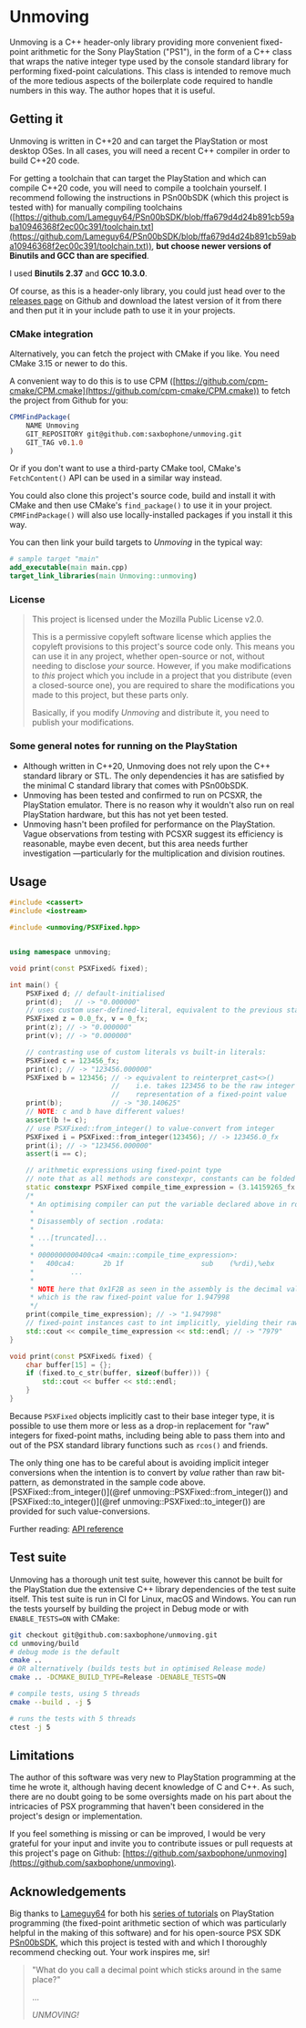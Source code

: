 # Unmoving

Unmoving is a C++ header-only library providing more convenient
fixed-point arithmetic for the Sony PlayStation ("PS1"), in the form of a
C++ class that wraps the native integer type used by the console standard
library for performing fixed-point calculations. This class is intended to
remove much of the more tedious aspects of the boilerplate code required to
handle numbers in this way. The author hopes that it is useful.

## Getting it

Unmoving is written in C++20 and can target the PlayStation or most desktop OSes.
In all cases, you will need a recent C++ compiler in order to build C++20 code.

For getting a toolchain that can target the PlayStation and which can compile
C++20 code, you will need to compile a toolchain yourself. I recommend following
the instructions in PSn00bSDK (which this project is tested with) for manually
compiling toolchains
([https://github.com/Lameguy64/PSn00bSDK/blob/ffa679d4d24b891cb59aba10946368f2ec00c391/toolchain.txt](https://github.com/Lameguy64/PSn00bSDK/blob/ffa679d4d24b891cb59aba10946368f2ec00c391/toolchain.txt)), **but choose newer versions of Binutils and GCC than are specified**.

I used **Binutils 2.37** and **GCC 10.3.0**.

Of course, as this is a header-only library, you could just head over to the
[releases page](https://github.com/saxbophone/unmoving/releases) on Github and
download the latest version of it from there and then put it in your include path to use it in your projects.

### CMake integration

Alternatively, you can fetch the project with CMake if you like. You need CMake 3.15 or newer
to do this.

A convenient way to do this is to use CPM
([https://github.com/cpm-cmake/CPM.cmake](https://github.com/cpm-cmake/CPM.cmake))
to fetch the project from Github for you:

```cmake
CPMFindPackage(
    NAME Unmoving
    GIT_REPOSITORY git@github.com:saxbophone/unmoving.git
    GIT_TAG v0.1.0
)
```

Or if you don't want to use a third-party CMake tool, CMake's `FetchContent()`
API can be used in a similar way instead.

You could also clone this project's source code, build and install it with CMake
and then use CMake's `find_package()` to use it in your project. `CPMFindPackage()`
will also use locally-installed packages if you install it this way.

You can then link your build targets to _Unmoving_ in the typical way:

```cmake
# sample target "main"
add_executable(main main.cpp)
target_link_libraries(main Unmoving::unmoving)
```

### License

> This project is licensed under the Mozilla Public License v2.0.
>
> This is a permissive copyleft software license which applies the copyleft
> provisions to this project's source code only. This means you can use it in any
> project, whether open-source or not, without needing to disclose _your_ source.
> However, if you make modifications to _this_ project which you include in a
> project that you distribute (even a closed-source one), you are required to share
> the modifications you made to this project, but these parts only.
>
> Basically, if you modify _Unmoving_ and distribute it, you need to publish your
> modifications.

### Some general notes for running on the PlayStation

- Although written in C++20, Unmoving does not rely upon the C++ standard library or STL. The only dependencies it has are satisfied by the minimal C standard library that comes with PSn00bSDK.
- Unmoving has been tested and confirmed to run on PCSXR, the PlayStation emulator. There is no reason why it wouldn't also run on real PlayStation hardware, but this has not yet been tested.
- Unmoving hasn't been profiled for performance on the PlayStation. Vague observations from testing with PCSXR suggest its efficiency is reasonable, maybe even decent, but this area needs further investigation —particularly for the multiplication and division routines.

## Usage

```cpp
#include <cassert>
#include <iostream>

#include <unmoving/PSXFixed.hpp>


using namespace unmoving;

void print(const PSXFixed& fixed);

int main() {
    PSXFixed d; // default-initialised
    print(d);   // -> "0.000000"
    // uses custom user-defined-literal, equivalent to the previous statement
    PSXFixed z = 0.0_fx, v = 0_fx;
    print(z); // -> "0.000000"
    print(v); // -> "0.000000"

    // contrasting use of custom literals vs built-in literals:
    PSXFixed c = 123456_fx;
    print(c); // -> "123456.000000"
    PSXFixed b = 123456; // -> equivalent to reinterpret_cast<>()
                         //    i.e. takes 123456 to be the raw integer
                         //    representation of a fixed-point value
    print(b);            // -> "30.140625"
    // NOTE: c and b have different values!
    assert(b != c);
    // use PSXFixed::from_integer() to value-convert from integer
    PSXFixed i = PSXFixed::from_integer(123456); // -> 123456.0_fx
    print(i); // -> "123456.000000"
    assert(i == c);

    // arithmetic expressions using fixed-point type
    // note that as all methods are constexpr, constants can be folded at compile-time
    static constexpr PSXFixed compile_time_expression = (3.14159265_fx / 3) + 0.02_fx * 45;
    /*
     * An optimising compiler can put the variable declared above in rodata as a constant:
     *
     * Disassembly of section .rodata:
     * 
     * ...[truncated]...
     * 
     * 0000000000400ca4 <main::compile_time_expression>:
     *   400ca4:       2b 1f                   sub    (%rdi),%ebx
     *         ...
     *
     * NOTE here that 0x1F2B as seen in the assembly is the decimal value 7979
     * which is the raw fixed-point value for 1.947998
     */
    print(compile_time_expression); // -> "1.947998"
    // fixed-point instances cast to int implicitly, yielding their raw value:
    std::cout << compile_time_expression << std::endl; // -> "7979"
}

void print(const PSXFixed& fixed) {
    char buffer[15] = {};
    if (fixed.to_c_str(buffer, sizeof(buffer))) {
        std::cout << buffer << std::endl;
    }
}
```

Because `PSXFixed` objects implicitly cast to their base integer type, it is
possible to use them more or less as a drop-in replacement for "raw" integers
for fixed-point maths, including being able to pass them into and out of the
PSX standard library functions such as `rcos()` and friends.

The only thing one has to be careful about is avoiding implicit integer conversions
when the intention is to convert by _value_ rather than raw bit-pattern, as
demonstrated in the sample code above.
[PSXFixed::from_integer()](@ref unmoving::PSXFixed::from_integer()) and
[PSXFixed::to_integer()](@ref unmoving::PSXFixed::to_integer()) are provided for such
value-conversions.

Further reading: [API reference](https://saxbophone.com/unmoving/)

## Test suite

Unmoving has a thorough unit test suite, however this cannot be built for the PlayStation due the extensive C++ library dependencies of the test suite itself. This test suite is run in CI for Linux, macOS and Windows. You can run the tests yourself by building the project in Debug mode or with `ENABLE_TESTS=ON` with CMake:

```sh
git checkout git@github.com:saxbophone/unmoving.git
cd unmoving/build
# debug mode is the default
cmake ..
# OR alternatively (builds tests but in optimised Release mode)
cmake .. -DCMAKE_BUILD_TYPE=Release -DENABLE_TESTS=ON

# compile tests, using 5 threads
cmake --build . -j 5

# runs the tests with 5 threads
ctest -j 5
```

## Limitations

The author of this software was very new to PlayStation programming at the time
he wrote it, although having decent knowledge of C and C++. As such, there are
no doubt going to be some oversights made on his part about the intricacies of
PSX programming that haven't been considered in the project's design or
implementation.

If you feel something is missing or can be improved, I would be very grateful
for your input and invite you to contribute issues or pull requests at this
project's page on Github: [https://github.com/saxbophone/unmoving](https://github.com/saxbophone/unmoving).

## Acknowledgements

Big thanks to [Lameguy64](https://github.com/lameguy64) for both his
[series of tutorials](http://lameguy64.net/tutorials/pstutorials/) on PlayStation
programming (the fixed-point arithmetic section of which was particularly
helpful in the making of this software) and for his open-source PSX SDK
[PSn00bSDK](https://github.com/Lameguy64/PSn00bSDK), which this project is tested
with and which I thoroughly recommend checking out. Your work inspires me, sir!

> "What do you call a decimal point which sticks around in the same place?"
>
> ...
>
> _UNMOVING!_
